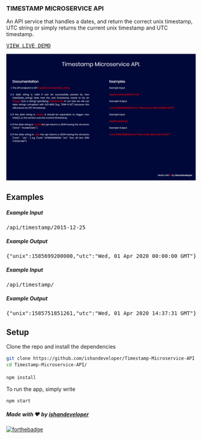 ### TIMESTAMP MICROSERVICE API
An API service that handles a dates, and return the correct unix timestamp, UTC string or simply returns the current unix timestamp and UTC timestamp.

<pre><a href="https://idevtimestamp.herokuapp.com/">VIEW LIVE DEMO</a></pre>

<img src="https://github.com/ishandeveloper/Timestamp-Microservice-API/blob/master/screenshots/1.png?raw=false">

## Examples
##### Example Input
<pre>
/api/timestamp/2015-12-25
</pre>
##### Example Output
<pre>
{"unix":1585699200000,"utc":"Wed, 01 Apr 2020 00:00:00 GMT"}
</pre>
##### Example Input
<pre>
/api/timestamp/
</pre>
##### Example Output
<pre>
{"unix":1585751851261,"utc":"Wed, 01 Apr 2020 14:37:31 GMT"}
</pre>
## Setup

Clone the repo and install the dependencies 

```bash
git clone https://github.com/ishandeveloper/Timestamp-Microservice-API.git
cd Timestamp-Microservice-API/

npm install
```
To run the app, simply write

```bash
npm start
```

##### Made with ♥ by <a href="https://github.com/ishandeveloper">ishandeveloper</a>


[![forthebadge](https://forthebadge.com/images/badges/built-with-love.svg)](https://github.com/ishandeveloper)
